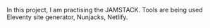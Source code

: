 In this project, I am practising the JAMSTACK. Tools are being used Eleventy site generator, Nunjacks, Netlify.
